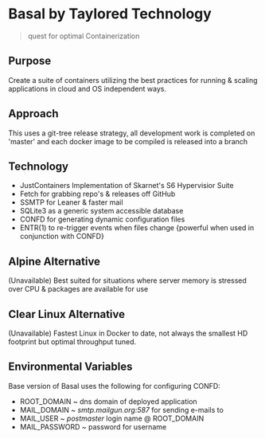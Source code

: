 # Basal by Taylored Technology
> quest for optimal Containerization

## Purpose
Create a suite of containers utilizing the best practices for running & scaling applications in cloud and OS independent ways.

## Approach
This uses a git-tree release strategy, all development work is completed on 'master' and each docker image to be compiled is released into a branch

## Technology
- JustContainers Implementation of Skarnet's S6 Hypervisior Suite
- Fetch for grabbing repo's & releases off GitHub
- SSMTP for Leaner & faster mail
- SQLite3 as a generic system accessible database
- CONFD for generating dynamic configuration files
- ENTR(1) to re-trigger events when files change {powerful when used in conjunction with CONFD}

## Alpine Alternative
(Unavailable) Best suited for situations where server memory is stressed over CPU & packages are available for use
## Clear Linux Alternative
(Unavailable) Fastest Linux in Docker to date, not always the smallest HD footprint but optimal throughput tuned.

## Environmental Variables
Base version of Basal uses the following for configuring CONFD:
- ROOT_DOMAIN ~ dns domain of deployed application
- MAIL_DOMAIN ~ *smtp.mailgun.org:587* for sending e-mails to
- MAIL_USER   ~ *postmaster* login name @ ROOT_DOMAIN
- MAIL_PASSWORD ~ password for username
